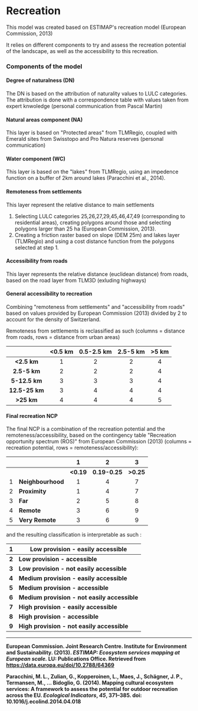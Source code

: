 # Recreation

This model was created based on ESTIMAP's recreation model (European Commission, 2013)

It relies on different components to try and assess the recreation potential of the landscape, as well as the accessibility to this recreation. 

### Components of the model

#### Degree of naturalness (DN)

The DN is based on the attribution of naturality values to LULC categories. The attribution is done with a correspondence table with values taken from expert knwoledge (personal communication from Pascal Martin)

#### Natural areas component (NA)

This layer is based on "Protected areas" from TLMRegio, coupled with Emerald sites from Swisstopo and Pro Natura reserves (personal communication)

#### Water component (WC)

This layer is based on the "lakes" from TLMRegio, using an impedence function on a buffer of 2km around lakes (Paracchini et al., 2014). 

#### Remoteness from settlements

This layer represent the relative distance to main settlements

1. Selecting LULC categories 25,26,27,29,45,46,47,49 (corresponding to residential areas), creating polygons around those and selecting polygons larger than 25 ha (European Commission, 2013).
2. Creating a friction raster based on slope (DEM 25m) and lakes layer (TLMRegio) and using a cost distance function from the polygons selected at step 1.

#### Accessibility from roads

This layer represents the relative distance (euclidean distance) from roads, based on the road layer from TLM3D (exluding highways)

#### General accessibility to recreation

Combining "remoteness from settlements" and "accessibility from roads" based on values provided by European Commission (2013) divided by 2 to account for the density of Switzerland.

Remoteness from settlements is reclassified as such (columns = distance from roads, rows = distance from urban areas)

|                | <0.5 km | 0.5-2.5 km | 2.5-5 km | >5 km |
| :------------: | :-----: | :--------: | :------: | :---: |
|  **<2.5 km**   |    1    |     2      |    2     |   4   |
|  **2.5-5 km**  |    2    |     2      |    2     |   4   |
| **5-12.5 km**  |    3    |     3      |    3     |   4   |
| **12.5-25 km** |    3    |     4      |    4     |   4   |
|   **>25 km**   |    4    |     4      |    4     |   5   |

#### Final recreation NCP

The final NCP is a combination of the recreation potential and the remoteness/accessibility, based on the contingency table "Recreation opportunity spectrum (ROS)" from European Commission (2013) (columns = recreation potential, rows = remoteness/accessibility):

|      |                   |   **1**   |     **2**     |   **3**   |
| ---: | :---------------- | :-------: | :-----------: | :-------: |
|      |                   | **<0.19** | **0.19-0.25** | **>0.25** |
|    1 | **Neighbourhood** |     1     |       4       |     7     |
|    2 | **Proximity**     |     1     |       4       |     7     |
|    3 | **Far**           |     2     |       5       |     8     |
|    4 | **Remote**        |     3     |       6       |     9     |
|    5 | **Very Remote**   |     3     |       6       |     9     |

and the resulting classification is interpretable as such :



| **1** | **Low provision - easily accessible**        |
| ----- | -------------------------------------------- |
| **2** | **Low provision - accessible**               |
| **3** | **Low provision - not easily accessible**    |
| **4** | **Medium provision - easily accessible**     |
| **5** | **Medium provision - accessible**            |
| **6** | **Medium provision - not easily accessible** |
| **7** | **High provision - easily accessible**       |
| **8** | **High provision - accessible**              |
| **9** | **High provision - not easily accessible**   |



------

**European Commission. Joint Research Centre. Institute for Environment and Sustainability. (2013). *ESTIMAP: Ecosystem services mapping at European scale.* LU: Publications Office. Retrieved from https://data.europa.eu/doi/10.2788/64369**

**Paracchini, M. L., Zulian, G., Kopperoinen, L., Maes, J., Schägner, J. P., Termansen, M., … Bidoglio, G. (2014). Mapping cultural ecosystem services: A framework to assess the potential for outdoor recreation across the EU. *Ecological Indicators*, *45*, 371–385. doi: 10.1016/j.ecolind.2014.04.018**
